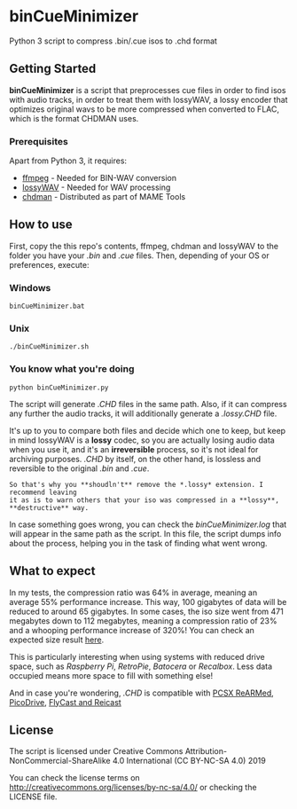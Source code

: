 # binCueMinimizer
Python 3 script to compress .bin/.cue isos to .chd format 

## Getting Started

**binCueMinimizer** is a script that preprocesses cue files in order 
to find isos with audio tracks, in order to treat them with lossyWAV,
a lossy encoder that optimizes original wavs to be more compressed
when converted to FLAC, which is the format CHDMAN uses.

### Prerequisites

Apart from Python 3, it requires:

* [ffmpeg](https://ffmpeg.org/) - Needed for BIN-WAV conversion
* [lossyWAV](https://wiki.hydrogenaud.io/index.php?title=LossyWAV) - Needed for WAV processing
* [chdman](https://www.mamedev.org/) - Distributed as part of MAME Tools

## How to use

First, copy the this repo's contents, ffmpeg, chdman and lossyWAV to
the folder you have your *.bin* and *.cue* files. Then, depending of your
OS or preferences, execute:

### Windows
```
binCueMinimizer.bat
```

### Unix
```
./binCueMinimizer.sh
```

### You know what you're doing
```
python binCueMinimizer.py
```

The script will generate *.CHD* files in the same path. Also, if it can
compress any further the audio tracks, it will additionally generate a *.lossy.CHD* file.

It's up to you to compare both files and decide which one to keep, but keep 
in mind lossyWAV is a **lossy** codec, so you are actually losing audio data when you 
use it, and it's an **irreversible** process, so it's not ideal for archiving purposes. 
*.CHD* by itself, on the other hand, is lossless and reversible to the original *.bin* and *.cue*. 

```
So that's why you **shoudln't** remove the *.lossy* extension. I recommend leaving 
it as is to warn others that your iso was compressed in a **lossy**, **destructive** way.
```

In case something goes wrong, you can check the *binCueMinimizer.log* that
will appear in the same path as the script. In this file, the script dumps
info about the process, helping you in the task of finding what went wrong.

## What to expect

In my tests, the compression ratio was 64% in average, meaning an average 55% performance
increase. This way, 100 gigabytes of data will be reduced to around 65 gigabytes.
In some cases, the iso size went from 471 megabytes down to 112 megabytes, 
meaning a compression ratio of 23% and a whooping performance increase of 320%! 
You can check an expected size result [here](https://pastebin.com/9u37am8N).

This is particularly interesting when using systems with reduced drive space, such as
*Raspberry Pi*, *RetroPie*, *Batocera* or *Recalbox*. Less data occupied means more space to
fill with something else!

And in case you're wondering, *.CHD* is compatible with [PCSX ReARMed](https://docs.libretro.com/library/pcsx_rearmed/), [PicoDrive](https://docs.libretro.com/library/picodrive/), [FlyCast and Reicast](https://docs.libretro.com/library/flycast/)

## License

The script is licensed under 
Creative Commons Attribution-NonCommercial-ShareAlike 4.0 International (CC BY-NC-SA 4.0) 2019

You can check the license terms on http://creativecommons.org/licenses/by-nc-sa/4.0/ 
or checking the LICENSE file.

